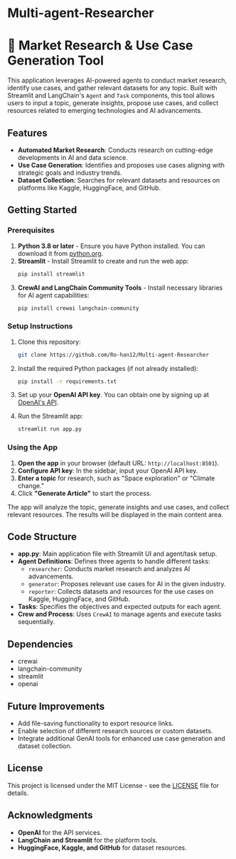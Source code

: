 # Multi-agent-Researcher

# 📝 Market Research & Use Case Generation Tool

This application leverages AI-powered agents to conduct market research, identify use cases, and gather relevant datasets for any topic. Built with Streamlit and LangChain's `Agent` and `Task` components, this tool allows users to input a topic, generate insights, propose use cases, and collect resources related to emerging technologies and AI advancements.

## Features
- **Automated Market Research**: Conducts research on cutting-edge developments in AI and data science.
- **Use Case Generation**: Identifies and proposes use cases aligning with strategic goals and industry trends.
- **Dataset Collection**: Searches for relevant datasets and resources on platforms like Kaggle, HuggingFace, and GitHub.

## Getting Started

### Prerequisites
1. **Python 3.8 or later** - Ensure you have Python installed. You can download it from [python.org](https://www.python.org/).
2. **Streamlit** - Install Streamlit to create and run the web app:
   ```bash
   pip install streamlit
   ```
3. **CrewAI and LangChain Community Tools** - Install necessary libraries for AI agent capabilities:
   ```bash
   pip install crewai langchain-community
   ```

### Setup Instructions
1. Clone this repository:
   ```bash
   git clone https://github.com/Ro-han12/Multi-agent-Researcher
   ```

2. Install the required Python packages (if not already installed):
   ```bash
   pip install -r requirements.txt
   ```

3. Set up your **OpenAI API key**. You can obtain one by signing up at [OpenAI's API](https://beta.openai.com/signup/).

4. Run the Streamlit app:
   ```bash
   streamlit run app.py
   ```

### Using the App
1. **Open the app** in your browser (default URL: `http://localhost:8501`).
2. **Configure API key**: In the sidebar, input your OpenAI API key.
3. **Enter a topic** for research, such as "Space exploration" or "Climate change."
4. Click **"Generate Article"** to start the process.

The app will analyze the topic, generate insights and use cases, and collect relevant resources. The results will be displayed in the main content area.

## Code Structure

- **app.py**: Main application file with Streamlit UI and agent/task setup.
- **Agent Definitions**: Defines three agents to handle different tasks:
  - `researcher`: Conducts market research and analyzes AI advancements.
  - `generator`: Proposes relevant use cases for AI in the given industry.
  - `reporter`: Collects datasets and resources for the use cases on Kaggle, HuggingFace, and GitHub.
- **Tasks**: Specifies the objectives and expected outputs for each agent.
- **Crew and Process**: Uses `CrewAI` to manage agents and execute tasks sequentially.

## Dependencies


- crewai
- langchain-community
- streamlit
- openai


## Future Improvements
- Add file-saving functionality to export resource links.
- Enable selection of different research sources or custom datasets.
- Integrate additional GenAI tools for enhanced use case generation and dataset collection.

## License
This project is licensed under the MIT License - see the [LICENSE](LICENSE) file for details.

## Acknowledgments
- **OpenAI** for the API services.
- **LangChain and Streamlit** for the platform tools.
- **HuggingFace, Kaggle, and GitHub** for dataset resources.
```
